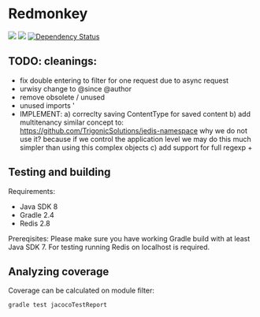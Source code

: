 # Redmonkey

[![][travis img]][travis]
[![][license img]][license]
[![Dependency Status](https://www.versioneye.com/user/projects/555a43d7634daa5dc80000c7/badge.svg?style=flat)](https://www.versioneye.com/user/projects/555a43d7634daa5dc80000c7)

TODO: cleanings:
---------------------
- fix double entering to filter for one request due to async request
- urwisy change to @since @author
- remove obsolete / unused
- unused imports
'
- IMPLEMENT: 
a) correclty saving ContentType for saved content
b) add multitenancy
similar concept to: https://github.com/TrigonicSolutions/jedis-namespace
why we do not use it? because if we control the application level we may do this much simpler than using this complex
objects
c) add support for full regexp + 

Testing and building
---------------------
Requirements: 

+	Java SDK 8 
+	Gradle 2.4
+	Redis 2.8

Prereqisites:
Please make sure you have working Gradle build with at least Java SDK 7. For testing running Redis on localhost is 
required.

Analyzing coverage
---------------------
Coverage can be calculated on module filter: 

```
gradle test jacocoTestReport
```

[travis]:https://travis-ci.org/jszczepankiewicz/redmonkey
[travis img]:https://travis-ci.org/jszczepankiewicz/redmonkey.svg?branch=master
[license]:LICENSE
[license img]:https://img.shields.io/github/license/mashape/apistatus.svg
